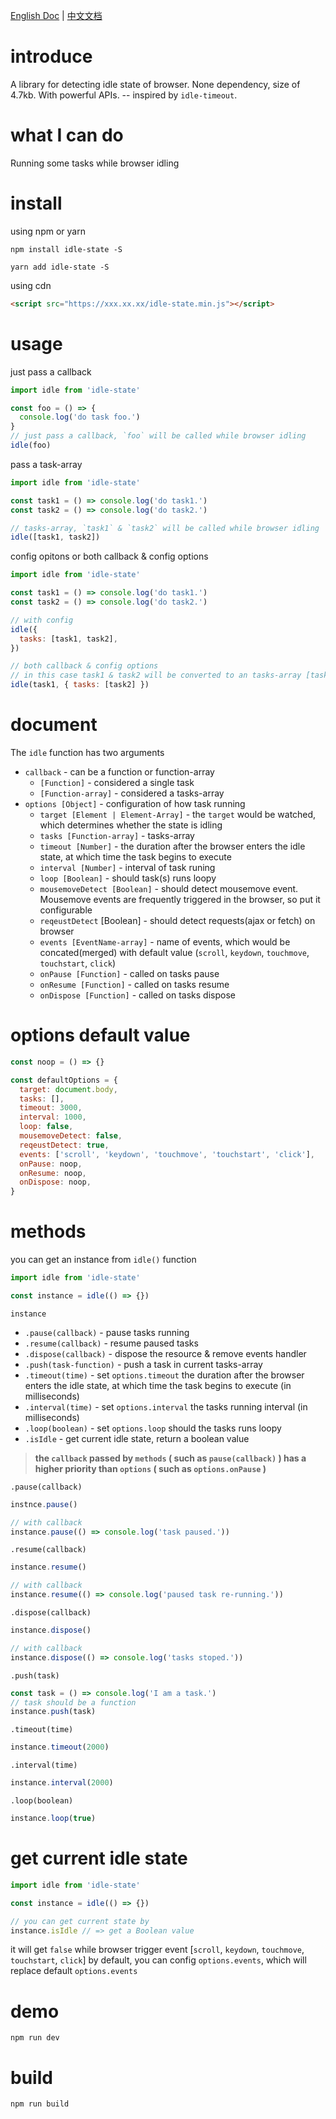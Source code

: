 [English Doc](./README.md) | [中文文档](./README-CN.md)

# introduce

A library for detecting idle state of browser. None dependency, size of 4.7kb. With powerful APIs. -- inspired by `idle-timeout`.

# what I can do

Running some tasks while browser idling

# install

using npm or yarn

```shell
npm install idle-state -S
```

```shell
yarn add idle-state -S
```

using cdn

```html
<script src="https://xxx.xx.xx/idle-state.min.js"></script>
```

# usage

just pass a callback

```js
import idle from 'idle-state'

const foo = () => {
  console.log('do task foo.')
}
// just pass a callback, `foo` will be called while browser idling
idle(foo)
```

pass a task-array

```js
import idle from 'idle-state'

const task1 = () => console.log('do task1.')
const task2 = () => console.log('do task2.')

// tasks-array, `task1` & `task2` will be called while browser idling
idle([task1, task2])
```

config opitons or both callback & config options

```js
import idle from 'idle-state'

const task1 = () => console.log('do task1.')
const task2 = () => console.log('do task2.')

// with config
idle({
  tasks: [task1, task2],
})

// both callback & config options
// in this case task1 & task2 will be converted to an tasks-array [task1, task2]
idle(task1, { tasks: [task2] })
```

# document

The `idle` function has two arguments

- `callback` - can be a function or function-array
  - `[Function]` - considered a single task
  - `[Function-array]` - considered a tasks-array
- `options [Object]` - configuration of how task running
  - `target [Element | Element-Array]` - the `target` would be watched, which determines whether the state is idling
  - `tasks [Function-array]` - tasks-array
  - `timeout [Number]` - the duration after the browser enters the idle state, at which time the task begins to execute
  - `interval [Number]` - interval of task runing
  - `loop [Boolean]` - should task(s) runs loopy
  - `mousemoveDetect [Boolean]` - should detect mousemove event. Mousemove events are frequently triggered in the browser, so put it configurable
  - `reqeustDetect` [Boolean] - should detect requests(ajax or fetch) on browser
  - `events [EventName-array]` - name of events, which would be concated(merged) with default value (`scroll`, `keydown`, `touchmove`, `touchstart`, `click`)
  - `onPause [Function]` - called on tasks pause
  - `onResume [Function]` - called on tasks resume
  - `onDispose [Function]` - called on tasks dispose

# options default value

```js
const noop = () => {}

const defaultOptions = {
  target: document.body,
  tasks: [],
  timeout: 3000,
  interval: 1000,
  loop: false,
  mousemoveDetect: false,
  reqeustDetect: true,
  events: ['scroll', 'keydown', 'touchmove', 'touchstart', 'click'],
  onPause: noop,
  onResume: noop,
  onDispose: noop,
}
```

# methods

you can get an instance from `idle()` function

```js
import idle from 'idle-state'

const instance = idle(() => {})
```

`instance`

- `.pause(callback)` - pause tasks running
- `.resume(callback)` - resume paused tasks
- `.dispose(callback)` - dispose the resource & remove events handler
- `.push(task-function)` - push a task in current tasks-array
- `.timeout(time)` - set `options.timeout` the duration after the browser enters the idle state, at which time the task begins to execute (in milliseconds)
- `.interval(time)` - set `options.interval` the tasks running interval (in milliseconds)
- `.loop(boolean)` - set `options.loop` should the tasks runs loopy
- `.isIdle` - get current idle state, return a boolean value

> **the `callback` passed by `methods` ( such as `pause(callback)` ) has a higher priority than `options` ( such as `options.onPause` )**

`.pause(callback)`

```js
instnce.pause()

// with callback
instance.pause(() => console.log('task paused.'))
```

`.resume(callback)`

```js
instance.resume()

// with callback
instance.resume(() => console.log('paused task re-running.'))
```

`.dispose(callback)`

```js
instance.dispose()

// with callback
instance.dispose(() => console.log('tasks stoped.'))
```

`.push(task)`

```js
const task = () => console.log('I am a task.')
// task should be a function
instance.push(task)
```

`.timeout(time)`

```js
instance.timeout(2000)
```

`.interval(time)`

```js
instance.interval(2000)
```

`.loop(boolean)`

```js
instance.loop(true)
```

# get current idle state

```js
import idle from 'idle-state'

const instance = idle(() => {})

// you can get current state by
instance.isIdle // => get a Boolean value
```

it will get `false` while browser trigger event [`scroll`, `keydown`, `touchmove`, `touchstart`, `click`] by default, you can config `options.events`,
which will replace default `options.events`

# demo

```shell
npm run dev
```

# build

```shell
npm run build
```
